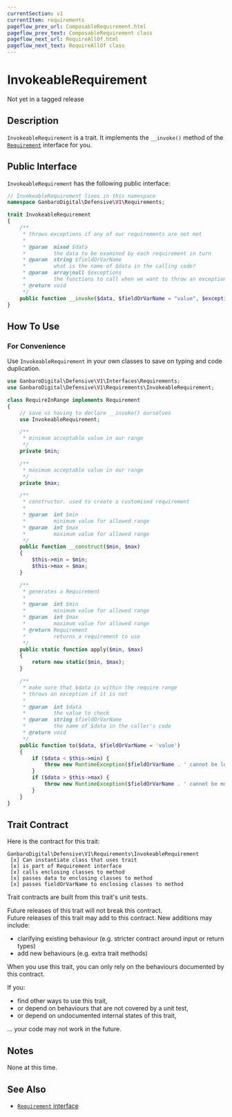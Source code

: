 ```yaml
---
currentSection: v1
currentItem: requirements
pageflow_prev_url: ComposableRequirement.html
pageflow_prev_text: ComposableRequirement class
pageflow_next_url: RequireAllOf.html
pageflow_next_text: RequireAllOf class
---
```


# InvokeableRequirement

<div class="callout warning" markdown="1">
Not yet in a tagged release
</div>

## Description

`InvokeableRequirement` is a trait. It implements the `__invoke()` method of the [`Requirement`](../Interfaces/Requirement.html) interface for you.

## Public Interface

`InvokeableRequirement` has the following public interface:

```php
// InvokeableRequirement lives in this namespace
namespace GanbaroDigital\Defensive\V1\Requirements;

trait InvokeableRequirement
{
    /**
     * throws exceptions if any of our requirements are not met
     *
     * @param  mixed $data
     *         the data to be examined by each requirement in turn
     * @param  string $fieldOrVarName
     *         what is the name of $data in the calling code?
     * @param  array|null $exceptions
     *         the functions to call when we want to throw an exception
     * @return void
     */
    public function __invoke($data, $fieldOrVarName = "value", $exceptions = null);
}
```

## How To Use

### For Convenience

Use `InvokeableRequirement` in your own classes to save on typing and code duplication.

```php
use GanbaroDigital\Defensive\V1\Interfaces\Requirements;
use GanbaroDigital\Defensive\V1\Requirements\InvokeableRequirement;

class RequireInRange implements Requirement
{
    // save us having to declare __invoke() ourselves
    use InvokeableRequirement;

    /**
     * minimum acceptable value in our range
     */
    private $min;

    /**
     * maximum acceptable value in our range
     */
    private $max;

    /**
     * constructor. used to create a customised requirement
     *
     * @param  int $min
     *         minimum value for allowed range
     * @param  int $max
     *         maximum value for allowed range
     */
    public function __construct($min, $max)
    {
        $this->min = $min;
        $this->max = $max;
    }

    /**
     * generates a Requirement
     *
     * @param  int $min
     *         minimum value for allowed range
     * @param  int $max
     *         maximum value for allowed range
     * @return Requirement
     *         returns a requirement to use
     */
    public static function apply($min, $max)
    {
        return new static($min, $max);
    }

    /**
     * make sure that $data is within the require range
     * throws an exception if it is not
     *
     * @param  int $data
     *         the value to check
     * @param  string $fieldOrVarName
     *         the name of $data in the caller's code
     * @return void
     */
    public function to($data, $fieldOrVarName = 'value')
    {
        if ($data < $this->min) {
            throw new RuntimeException($fieldOrVarName . ' cannot be less than ' . $this->min);
        }
        if ($data > $this->max) {
            throw new RuntimeException($fieldOrVarName . ' cannot be more than ' . $this->max);
        }
    }
}
```

## Trait Contract

Here is the contract for this trait:

    GanbaroDigital\Defensive\V1\Requirements\InvokeableRequirement
     [x] Can instantiate class that uses trait
     [x] is part of Requirement interface
     [x] calls enclosing classes to method
     [x] passes data to enclosing classes to method
     [x] passes fieldOrVarName to enclosing classes to method

Trait contracts are built from this trait's unit tests.

<div class="callout success">
Future releases of this trait will not break this contract.
</div>

<div class="callout info" markdown="1">
Future releases of this trait may add to this contract. New additions may include:

* clarifying existing behaviour (e.g. stricter contract around input or return types)
* add new behaviours (e.g. extra trait methods)
</div>

<div class="callout warning" markdown="1">
When you use this trait, you can only rely on the behaviours documented by this contract.

If you:

* find other ways to use this trait,
* or depend on behaviours that are not covered by a unit test,
* or depend on undocumented internal states of this trait,

... your code may not work in the future.
</div>

## Notes

None at this time.

## See Also

* [`Requirement` interface](Requirement.html)
